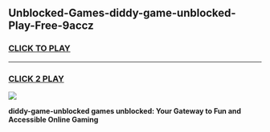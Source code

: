 
## Unblocked-Games-diddy-game-unblocked-Play-Free-9accz
<h3>
<a href="https://premium76.site?title=diddy-game-unblocked&ref=15A">CLICK TO PLAY</a></h3>
<hr>

<h3>
<a href="https://premium76.site?title=diddy-game-unblocked&ref=15A">CLICK 2 PLAY</a>
  
</h3>

<a href="https://premium76.site?title=diddy-game-unblocked&ref=15A"><img src="https://clearcache.store/games.png"></a>


**diddy-game-unblocked games unblocked: Your Gateway to Fun and Accessible Online Gaming**
